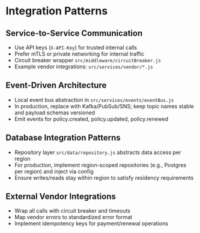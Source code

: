 # Integration Patterns

## Service-to-Service Communication
- Use API keys (`X-API-Key`) for trusted internal calls
- Prefer mTLS or private networking for internal traffic
- Circuit breaker wrapper `src/middleware/circuitBreaker.js`
- Example vendor integrations: `src/services/vendor/*.js`

## Event-Driven Architecture
- Local event bus abstraction in `src/services/events/eventBus.js`
- In production, replace with Kafka/PubSub/SNS; keep topic names stable and payload schemas versioned
- Emit events for policy.created, policy.updated, policy.renewed

## Database Integration Patterns
- Repository layer `src/data/repository.js` abstracts data access per region
- For production, implement region-scoped repositories (e.g., Postgres per region) and inject via config
- Ensure writes/reads stay within region to satisfy residency requirements

## External Vendor Integrations
- Wrap all calls with circuit breaker and timeouts
- Map vendor errors to standardized error format
- Implement idempotency keys for payment/renewal operations

